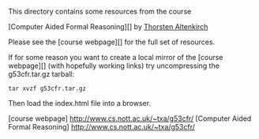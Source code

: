 This directory contains some resources from the course

[Computer Aided Formal Reasoning][] by [Thorsten Altenkirch](http://www.cs.nott.ac.uk/~txa/)

Please see the [course webpage][] for the full set of resources.

If for some reason you want to create a local mirror of the [course webpage][]
(with hopefully working links) try uncompressing the g53cfr.tar.gz tarball:

    tar xvzf g53cfr.tar.gz

Then load the index.html file into a browser.


[course webpage] http://www.cs.nott.ac.uk/~txa/g53cfr/
[Computer Aided Formal Reasoning] http://www.cs.nott.ac.uk/~txa/g53cfr/
